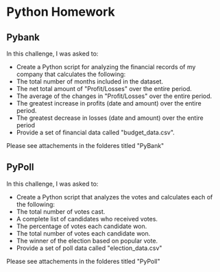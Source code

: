 # Python Homework

## Pybank 

In this challenge, I was asked to:
* Create a Python script for analyzing the financial records of my company that calculates the following:
 * The total number of months included in the dataset.
 * The net total amount of "Profit/Losses" over the entire period.
 * The average of the changes in "Profit/Losses" over the entire period.
 * The greatest increase in profits (date and amount) over the entire period.
 * The greatest decrease in losses (date and amount) over the entire period
* Provide a set of financial data called "budget_data.csv". 

  
Please see attachements in the folderes titled "PyBank"
 
 
## PyPoll
 
In this challenge, I was asked to:
* Create a Python script that analyzes the votes and calculates each of the following:
 * The total number of votes cast.
 * A complete list of candidates who received votes.
 * The percentage of votes each candidate won.
 * The total number of votes each candidate won.
 * The winner of the election based on popular vote.
* Provide a set of poll data called "election_data.csv"


Please see attachements in the folderes titled "PyPoll"
